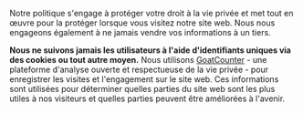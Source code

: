 Notre politique s'engage à protéger votre droit à la vie privée et met tout en œuvre pour la protéger lorsque vous visitez notre site web. Nous nous engageons également à ne jamais vendre vos informations à un tiers.

**Nous ne suivons jamais les utilisateurs à l'aide d'identifiants uniques via des cookies ou tout autre moyen.** Nous utilisons [GoatCounter](https://www.goatcounter.com/) - une plateforme d'analyse ouverte et respectueuse de la vie privée - pour enregistrer les visites et l'engagement sur le site web. Ces informations sont utilisées pour déterminer quelles parties du site web sont les plus utiles à nos visiteurs et quelles parties peuvent être améliorées à l'avenir.